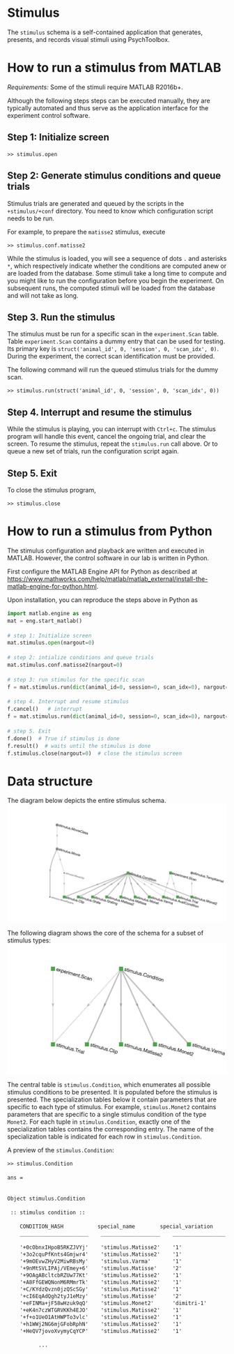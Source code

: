 # Stimulus 
The `stimulus` schema is a self-contained application that generates, presents, and records visual stimuli using PsychToolbox.

# How to run a stimulus from MATLAB 
*Requirements:* Some of the stimuli require MATLAB R2016b+. 

Although the following steps steps can be executed manually, they are typically automated and thus serve as the application interface for the experiment control software.

## Step 1: Initialize screen
```
>> stimulus.open
```

## Step 2: Generate stimulus conditions and queue trials
Stimulus trials are generated and queued by the scripts in the `+stimulus/+conf` directory.  You need to know which configuration script needs to be run.

For example, to prepare the `matisse2` stimulus, execute 
```
>> stimulus.conf.matisse2
```

While the stimulus is loaded, you will see a sequence of dots `.` and asterisks `*`, which respectively indicate whether the conditions are computed anew or are loaded from the database.  Some stimuli take a long time to compute and you might like to run the configuration before you begin the experiment.  On subsequent runs, the computed stimuli will be loaded from the database and will not take as long.

## Step 3.  Run the stimulus 
The stimulus must be run for a specific scan in the `experiment.Scan` table.  
Table `experiment.Scan` contains a dummy entry that can be used for testing.  Its primary key is `struct('animal_id', 0, 'session', 0, 'scan_idx', 0)`.  During the experiment, the correct scan identification must be provided.

The following command will run the queued stimulus trials for the dummy scan. 
```
>> stimulus.run(struct('animal_id', 0, 'session', 0, 'scan_idx', 0))
```

## Step 4.  Interrupt and resume the stimulus
While the stimulus is playing, you can interrupt with `Ctrl+c`.  The stimulus program will handle this event, cancel the ongoing trial, and clear the screen.  To resume the stimulus, repeat the `stimulus.run` call above.  Or to queue a new set of trials, run the configuration script again.

## Step 5. Exit 
To close the stimulus program, 
```
>> stimulus.close
```

# How to run a stimulus from Python
The stimulus configuration and playback are written and executed in MATLAB.  However, the control software in our lab is written in Python. 

First configure the MATLAB Engine API for Python as described at https://www.mathworks.com/help/matlab/matlab_external/install-the-matlab-engine-for-python.html.

Upon installation, you can reproduce the steps above in Python as 
```python
import matlab.engine as eng
mat = eng.start_matlab()

# step 1: Initialize screen
mat.stimulus.open(nargout=0)            

# step 2: intialize conditions and queue trials
mat.stimulus.conf.matisse2(nargout=0)  

# step 3: run stimulus for the specific scan
f = mat.stimulus.run(dict(animal_id=0, session=0, scan_idx=0), nargout=0, async=True)

# step 4. Interrupt and resume stimulus
f.cancel()   # interrupt 
f = mat.stimulus.run(dict(animal_id=0, session=0, scan_idx=0), nargout=0, async=True)   # resume

# step 5. Exit 
f.done()  # True if stimulus is done
f.result()  # waits until the stimulus is done
f.stimulus.close(nargout=0)  # close the stimulus screen 
```

# Data structure 
The diagram below depicts the entire stimulus schema. 
![](erd.png)

The following diagram shows the core of the schema for a subset of stimulus types: 
![](core-erd.png)

The central table is `stimulus.Condition`, which enumerates all possible stimulus conditions to be presented. 
It is populated before the stimulus is presented. 
The specialization tables below it contain parameters that are specific to each type of stimulus. 
For example, `stimulus.Monet2` contains parameters that are specific to a single stimulus condition of the type `Monet2`.
For each tuple in `stimulus.Condition`, exactly one of the specialization tables contains the corresponding entry.
The name of the specialization table is indicated for each row in `stimulus.Condition`.

A preview of the `stimulus.Condition`:
```
>> stimulus.Condition

ans = 


Object stimulus.Condition

 :: stimulus condition ::

    CONDITION_HASH           special_name        special_variation
    ______________________    ___________________    _________________

    '+0cObnxIHpoB5RKZJVYj'    'stimulus.Matisse2'    '1'              
    '+3o2cquPfKnts4Gmjwr4'    'stimulus.Matisse2'    '1'              
    '+9mOEvwZHyV2MiwRBsMy'    'stimulus.Varma'       '1'              
    '+9nMtSVLIPAj/VEmey+6'    'stimulus.Matisse'     '2'              
    '+9OAgABcltcbRZUw77Kt'    'stimulus.Matisse2'    '1'              
    '+A8FfGEWQNonM6RMmrTk'    'stimulus.Matisse2'    '1'              
    '+C/KYdzQvzn0jzQScSGy'    'stimulus.Matisse2'    '1'              
    '+cI6EqAdQgh2tyJ1eMzy'    'stimulus.Matisse'     '2'              
    '+eFINMa+jF58wHzuk9qQ'    'stimulus.Monet2'      'dimitri-1'      
    '+eK4n7czWTGRVKKh4EJO'    'stimulus.Matisse2'    '1'              
    '+f+o1UeO1AtHWPTo3vlc'    'stimulus.Matisse2'    '1'              
    '+h1WWj2NG6mjGFobRphN'    'stimulus.Matisse2'    '1'              
    '+HeQV7jovoXvymyCqYCP'    'stimulus.Matisse2'    '1'              

          ...
```
